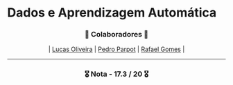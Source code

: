 # Dados e Aprendizagem Automática

<h3 align="center">🚀 Colaboradores 🚀</h3>

<div align="center">

| [Lucas Oliveira](https://github.com/LucasOli20) | [Pedro Parpot](https://github.com/zeolito) | [Rafael Gomes](https://github.com/RafaGomes1) |

</div>

---

<h3 align="center"> 🎖️ Nota - 17.3 / 20 🎖️ </h3>
